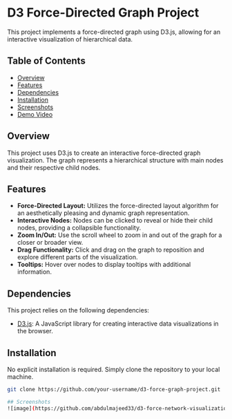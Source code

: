 # D3 Force-Directed Graph Project

This project implements a force-directed graph using D3.js, allowing for an interactive visualization of hierarchical data.

## Table of Contents

- [Overview](#overview)
- [Features](#features)
- [Dependencies](#dependencies)
- [Installation](#installation)
- [Screenshots](#screenshots)
- [Demo Video](#demo-video)

## Overview

This project uses D3.js to create an interactive force-directed graph visualization. The graph represents a hierarchical structure with main nodes and their respective child nodes.

## Features

- **Force-Directed Layout:** Utilizes the force-directed layout algorithm for an aesthetically pleasing and dynamic graph representation.
- **Interactive Nodes:** Nodes can be clicked to reveal or hide their child nodes, providing a collapsible functionality.
- **Zoom In/Out:** Use the scroll wheel to zoom in and out of the graph for a closer or broader view.
- **Drag Functionality:** Click and drag on the graph to reposition and explore different parts of the visualization.
- **Tooltips:** Hover over nodes to display tooltips with additional information.

## Dependencies

This project relies on the following dependencies:

- [D3.js](https://d3js.org/): A JavaScript library for creating interactive data visualizations in the browser.

## Installation

No explicit installation is required. Simply clone the repository to your local machine.

```bash
git clone https://github.com/your-username/d3-force-graph-project.git

## Screenshots
![image](https://github.com/abdulmajeed33/d3-force-network-visualization/assets/99089185/ecf356dc-2b54-40cd-bf91-6eade7e80731)


